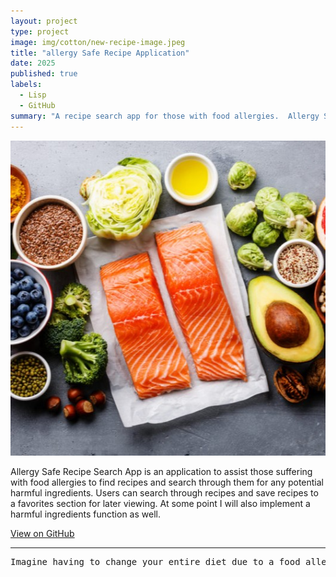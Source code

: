 ```yaml
---
layout: project
type: project
image: img/cotton/new-recipe-image.jpeg
title: "allergy Safe Recipe Application"
date: 2025
published: true
labels:
  - Lisp
  - GitHub
summary: "A recipe search app for those with food allergies.  Allergy Safe Recipe Search App is an application to assist those suffering with food allergies to find recipes and search through them for any potential harmful ingredients.  Users can search through recipes and save recipes to a favorites section for later viewing.  At some point I will also implement a harmful ingredients function as well."
---
```


<img class="img-fluid" src="../img/cotton/new-recipe-image.jpeg">

Allergy Safe Recipe Search App is an application to assist those suffering with food allergies to find recipes and search through them for any potential harmful ingredients.  Users can search through recipes and save recipes to a favorites section for later viewing.  At some point I will also implement a harmful ingredients function as well.

<a href="https://github.com/Jeremiah-Dean/Allergy-Recipe-App" target="_blank">View on GitHub</a>

<hr>

<pre>
Imagine having to change your entire diet due to a food allergy.  You can no longer eat the foods you are used to without paying very serious consequences.  What do you do?  It's not worth playing the guessing game when it comes to your health.  The Allergy Safe Recipe Search App can make life so much easier by allowing users to find safe recipes to eat and save for future use as well.
